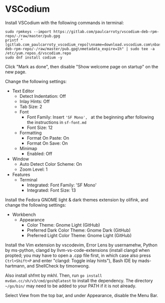 # VSCodium

Install VSCodium with the following commands in terminal:

```
sudo rpmkeys --import https://gitlab.com/paulcarroty/vscodium-deb-rpm-repo/-/raw/master/pub.gpg
printf "[gitlab.com_paulcarroty_vscodium_repo]\nname=download.vscodium.com\nbaseurl=https://download.vscodium.com/rpms/\nenabled=1\ngpgcheck=1\nrepo_gpgcheck=1\ngpgkey=https://gitlab.com/paulcarroty/vscodium-deb-rpm-repo/-/raw/master/pub.gpg\nmetadata_expire=1h" | sudo tee -a /etc/yum.repos.d/vscodium.repo
sudo dnf install codium -y
```

Click "Mark as done", then disable "Show welcome page on startup" on the new page.

Change the following settings:

- Text Editor
  - Detect Indentation: Off
  - Inlay Hints: Off
  - Tab Size: 2
  - Font
    - Font Family: Insert `'SF Mono', ` at the beginning after following the instructions in `sf-font.md`
    - Font Size: 12
  - Formatting
    - Format On Paste: On
    - Format On Save: On
  - Minimap
    - Enabled: Off
- Window
  - Auto Detect Color Scheme: On
  - Zoom Level: 1
- Features
  - Terminal
    - Integrated: Font Family: 'SF Mono'
    - Integrated: Font Size: 13

Install the Fedora GNOME light & dark themes extension by olifink, and change the following settings:

- Workbench
  - Appearance
    - Color Theme: Gnome Light (GitHub)
    - Preferred Dark Color Theme: Gnome Dark (GitHub)
    - Preferred Light Color Theme: Gnome Light (GitHub)

Install the Vim extension by vscodevim, Error Lens by usernamehw, Python by ms-python, clangd by llvm-vs-code-extensions (install clangd when propted; you may have to open a .cpp file first, in which case also press `Ctrl+Shift+P` and enter "clangd: Toggle inlay hints"), Bash IDE by mads-hartmann, and ShellCheck by timonwong.

Also install shfmt by mkhl. Then, run `go install mvdan.cc/sh/v3/cmd/gosh@latest` to install the dependency. The directory `~/go/bin/` may need to be added to your PATH if it is not already.

Select View from the top bar, and under Appearance, disable the Menu Bar.
